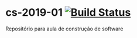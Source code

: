 # cs-2019-01 [![Build Status](https://travis-ci.org/CauaRebelo/cs-2019-01.svg?branch=master)](https://travis-ci.org/CauaRebelo/cs-2019-01)
Repositório para aula de construção de software
